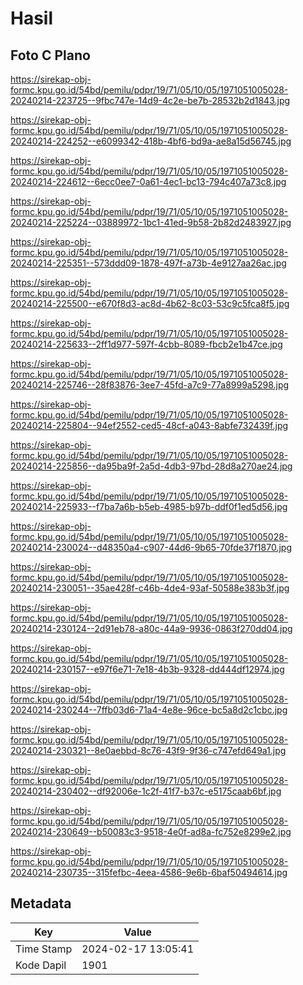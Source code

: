 # Hasil

## Foto C Plano

https://sirekap-obj-formc.kpu.go.id/54bd/pemilu/pdpr/19/71/05/10/05/1971051005028-20240214-223725--9fbc747e-14d9-4c2e-be7b-28532b2d1843.jpg

https://sirekap-obj-formc.kpu.go.id/54bd/pemilu/pdpr/19/71/05/10/05/1971051005028-20240214-224252--e6099342-418b-4bf6-bd9a-ae8a15d56745.jpg

https://sirekap-obj-formc.kpu.go.id/54bd/pemilu/pdpr/19/71/05/10/05/1971051005028-20240214-224612--6ecc0ee7-0a61-4ec1-bc13-794c407a73c8.jpg

https://sirekap-obj-formc.kpu.go.id/54bd/pemilu/pdpr/19/71/05/10/05/1971051005028-20240214-225224--03889972-1bc1-41ed-9b58-2b82d2483927.jpg

https://sirekap-obj-formc.kpu.go.id/54bd/pemilu/pdpr/19/71/05/10/05/1971051005028-20240214-225351--573ddd09-1878-497f-a73b-4e9127aa26ac.jpg

https://sirekap-obj-formc.kpu.go.id/54bd/pemilu/pdpr/19/71/05/10/05/1971051005028-20240214-225500--e670f8d3-ac8d-4b62-8c03-53c9c5fca8f5.jpg

https://sirekap-obj-formc.kpu.go.id/54bd/pemilu/pdpr/19/71/05/10/05/1971051005028-20240214-225633--2ff1d977-597f-4cbb-8089-fbcb2e1b47ce.jpg

https://sirekap-obj-formc.kpu.go.id/54bd/pemilu/pdpr/19/71/05/10/05/1971051005028-20240214-225746--28f83876-3ee7-45fd-a7c9-77a8999a5298.jpg

https://sirekap-obj-formc.kpu.go.id/54bd/pemilu/pdpr/19/71/05/10/05/1971051005028-20240214-225804--94ef2552-ced5-48cf-a043-8abfe732439f.jpg

https://sirekap-obj-formc.kpu.go.id/54bd/pemilu/pdpr/19/71/05/10/05/1971051005028-20240214-225856--da95ba9f-2a5d-4db3-97bd-28d8a270ae24.jpg

https://sirekap-obj-formc.kpu.go.id/54bd/pemilu/pdpr/19/71/05/10/05/1971051005028-20240214-225933--f7ba7a6b-b5eb-4985-b97b-ddf0f1ed5d56.jpg

https://sirekap-obj-formc.kpu.go.id/54bd/pemilu/pdpr/19/71/05/10/05/1971051005028-20240214-230024--d48350a4-c907-44d6-9b65-70fde37f1870.jpg

https://sirekap-obj-formc.kpu.go.id/54bd/pemilu/pdpr/19/71/05/10/05/1971051005028-20240214-230051--35ae428f-c46b-4de4-93af-50588e383b3f.jpg

https://sirekap-obj-formc.kpu.go.id/54bd/pemilu/pdpr/19/71/05/10/05/1971051005028-20240214-230124--2d91eb78-a80c-44a9-9936-0863f270dd04.jpg

https://sirekap-obj-formc.kpu.go.id/54bd/pemilu/pdpr/19/71/05/10/05/1971051005028-20240214-230157--e97f6e71-7e18-4b3b-9328-dd444df12974.jpg

https://sirekap-obj-formc.kpu.go.id/54bd/pemilu/pdpr/19/71/05/10/05/1971051005028-20240214-230244--7ffb03d6-71a4-4e8e-96ce-bc5a8d2c1cbc.jpg

https://sirekap-obj-formc.kpu.go.id/54bd/pemilu/pdpr/19/71/05/10/05/1971051005028-20240214-230321--8e0aebbd-8c76-43f9-9f36-c747efd649a1.jpg

https://sirekap-obj-formc.kpu.go.id/54bd/pemilu/pdpr/19/71/05/10/05/1971051005028-20240214-230402--df92006e-1c2f-41f7-b37c-e5175caab6bf.jpg

https://sirekap-obj-formc.kpu.go.id/54bd/pemilu/pdpr/19/71/05/10/05/1971051005028-20240214-230649--b50083c3-9518-4e0f-ad8a-fc752e8299e2.jpg

https://sirekap-obj-formc.kpu.go.id/54bd/pemilu/pdpr/19/71/05/10/05/1971051005028-20240214-230735--315fefbc-4eea-4586-9e6b-6baf50494614.jpg


## Metadata

| Key        | Value               |
| ---------- | ------------------- |
| Time Stamp | 2024-02-17 13:05:41 |
| Kode Dapil | 1901                |



